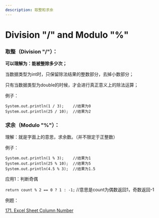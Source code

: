 ```yaml
---
description: 取整和求余
---
```


# Division "/"  and Modulo "%"

### 取整（Division "/"）：

**可以理解为：能被整除多少次；**

当数据类型为int时，只保留除法结果的整数部分，去掉小数部分；

只有当数据类型为double的时候，才会进行真正意义上的除法运算；

例子：

```text
System.out.println(1 / 3);    //结果为0
System.out.println(25 / 10);  //结果为2
```



### 求余（Modulo "%"）：

理解：就是字面上的意思，求余数。（并不限定于正整数）

例子：

```text
System.out.println(1 % 3);    //结果为1
System.out.println(25 % 10);  //结果为5
System.out.println(4.5 % 3);  //结果为1.5
```

应用1：判断奇偶

`return count % 2 == 0 ? 1 : -1;`  //意思是count为偶数返回1，奇数返回-1



例题：

[171. Excel Sheet Column Number](https://bhnigw.gitbook.io/leetcode/leetcode-171.-excel-sheet-column-number)

